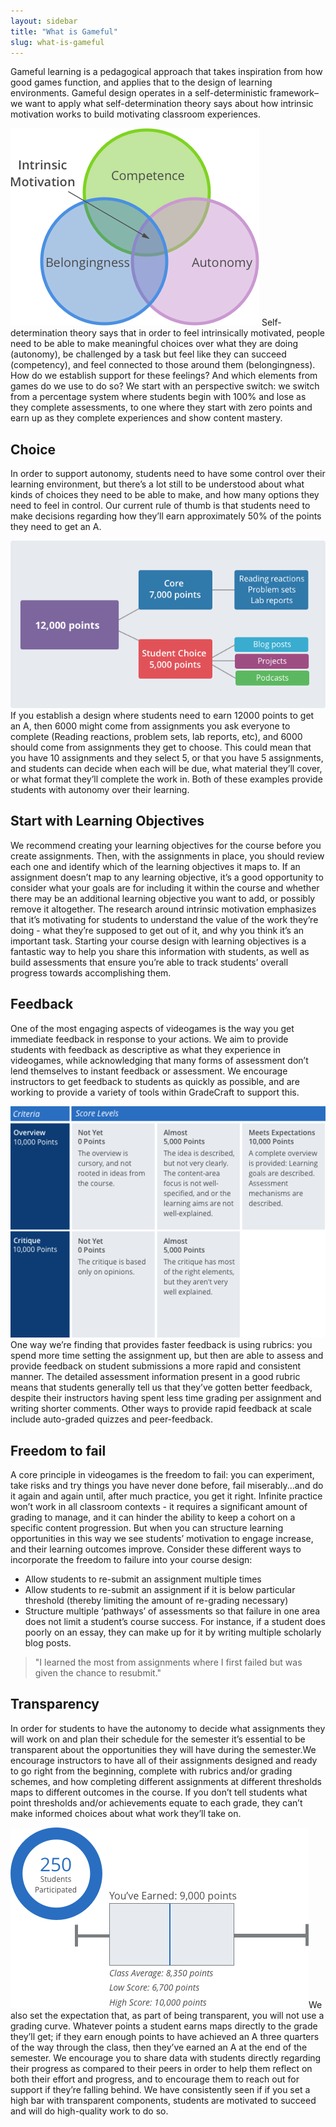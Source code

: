 ```yaml
---
layout: sidebar
title: "What is Gameful"
slug: what-is-gameful
---
```

Gameful learning is a pedagogical approach that takes inspiration from how good games function, and applies that to the design of learning environments. Gameful design operates in a self-deterministic framework–we want to apply what self-determination theory says about how intrinsic motivation works to build motivating classroom experiences.

<img class="inline-img left" src="../img/sdt.png" alt="Self-determination Theory"> Self-determination theory says that in order to feel intrinsically motivated, people need to be able to make meaningful choices over what they are doing (autonomy), be challenged by a task but feel like they can succeed (competency), and feel connected to those around them (belongingness). How do we establish support for these feelings? And which elements from games do we use to do so? We start with an perspective switch: we switch from a percentage system where students begin with 100% and lose as they complete assessments, to one where they start with zero points and earn up as they complete experiences and show content mastery.


## Choice
In order to support autonomy, students need to have some control over their learning environment, but there’s a lot still to be understood about what kinds of choices they need to be able to make, and how many options they need to feel in control. Our current rule of thumb is that students need to make decisions regarding how they’ll earn approximately 50% of the points they need to get an A.

<img class="inline-img right choice" src="../img/choice-illustration.png" alt="choice">If you establish a design where students need to earn 12000 points to get an A, then 6000 might come from assignments you ask everyone to complete (Reading reactions, problem sets, lab reports, etc), and 6000 should come from assignments they get to choose. This could mean that you have 10 assignments and they select 5, or that you have 5 assignments, and students can decide when each will be due, what material they’ll cover, or what format they’ll complete the work in. Both of these examples provide students with autonomy over their learning.


## Start with Learning Objectives
We recommend creating your learning objectives for the course before you create assignments. Then, with the assignments in place, you should review each one and identify which of the learning objectives it maps to. If an assignment doesn’t map to any learning objective, it’s a good opportunity to consider what your goals are for including it within the course and whether there may be an additional learning objective you want to add, or possibly remove it altogether. The research around intrinsic motivation emphasizes that it’s motivating for students to understand the value of the work they’re doing - what they’re supposed to get out of it, and why you think it’s an important task. Starting your course design with learning objectives is a fantastic way to help you share this information with students, as well as build assessments that ensure you’re able to track students’ overall progress towards accomplishing them.


## Feedback
One of the most engaging aspects of videogames is the way you get immediate feedback in response to your actions. We aim to provide students with feedback as descriptive as what they experience in videogames, while acknowledging that many forms of assessment don’t lend themselves to instant feedback or assessment. We encourage instructors to get feedback to students as quickly as possible, and are working to provide a variety of tools within GradeCraft to support this.

<img class="inline-img left medium" src="../img/rubric.png" alt="rubric">One way we’re finding that provides faster feedback is using rubrics: you spend more time setting the assignment up, but then are able to assess and provide feedback on student submissions a more rapid and consistent manner. The detailed assessment information present in a good rubric means that students generally tell us that they’ve gotten better feedback, despite their instructors having spent less time grading per assignment and writing shorter comments. Other ways to provide rapid feedback at scale include auto-graded quizzes and peer-feedback.


## Freedom to fail
A core principle in videogames is the freedom to fail: you can experiment, take risks and try things you have never done before, fail miserably...and do it again and again until, after much practice, you get it right. Infinite practice won’t work in all classroom contexts - it requires a significant amount of grading to manage, and it can hinder the ability to keep a cohort on a specific content progression. But when you can structure learning opportunities in this way we see students’ motivation to engage increase, and their learning outcomes improve. Consider these different ways to incorporate the freedom to failure into your course design:


  -  Allow students to re-submit an assignment multiple times
  -  Allow students to re-submit an assignment if it is below particular threshold (thereby limiting the amount of re-grading necessary)
  -  Structure multiple ‘pathways’ of assessments so that failure in one area does not limit a student’s course success. For instance, if a student does poorly on an essay, they can make up for it by writing multiple scholarly blog posts.

> "I learned the most from assignments where I first failed but was given the chance to resubmit."

## Transparency
In order for students to have the autonomy to decide what assignments they will work on and plan their schedule for the semester it’s essential to be transparent about the opportunities they will have during the semester.We encourage instructors to have all of their assignments designed and ready to go right from the beginning, complete with rubrics and/or grading schemes, and how completing different assignments at different thresholds maps to different outcomes in the course. If you don’t tell students what point thresholds and/or achievements equate to each grade, they can’t make informed choices about what work they’ll take on.


<img class="inline-img right large" src="../img/student-analytics.png" alt="analytics">We also set the expectation that, as part of being transparent, you will not use a grading curve. Whatever points a student earns maps directly to the grade they’ll get; if they earn enough points to have achieved an A three quarters of the way through the class, then they’ve earned an A at the end of the semester. We encourage you to share data with students directly regarding their progress as compared to their peers in order to help them reflect on both their effort and progress, and to encourage them to reach out for support if they’re falling behind. We have consistently seen if if you set a high bar with transparent components, students are motivated to succeed and will do high-quality work to do so.
